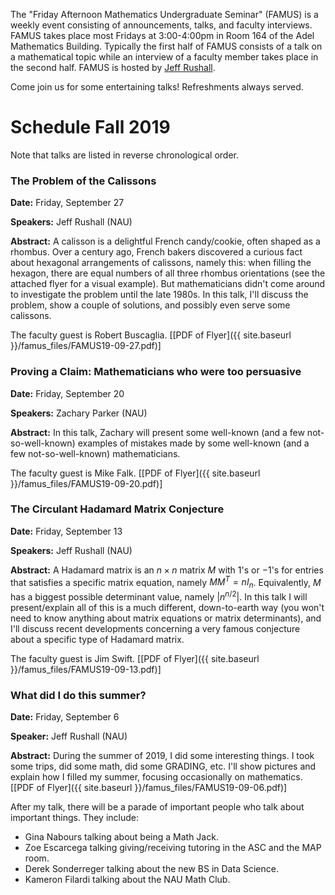 The "Friday Afternoon Mathematics Undergraduate Seminar" (FAMUS) is a weekly event consisting of announcements, talks, and faculty interviews.  FAMUS takes place most Fridays at 3:00-4:00pm in Room 164 of the Adel Mathematics Building.  Typically the first half of FAMUS consists of a talk on a mathematical topic while an interview of a faculty member takes place in the second half. FAMUS is hosted by [Jeff Rushall](https://nau.edu/cefns/natsci/math/directory-full-time/rushall-jeff/).

Come join us for some entertaining talks!  Refreshments always served.

# Schedule Fall 2019 #

Note that talks are listed in reverse chronological order.

### The Problem of the Calissons

**Date:** Friday, September 27

**Speakers:** Jeff Rushall (NAU)

**Abstract:** A calisson is a delightful French candy/cookie, often shaped as a rhombus.  Over a century ago, French bakers discovered a curious fact about hexagonal arrangements of calissons, namely this: when filling the hexagon, there are equal numbers of all three rhombus orientations (see the attached flyer for a visual example).  But mathematicians didn't come around to investigate the problem until the late 1980s.  In this talk, I'll discuss the problem, show a couple of solutions, and possibly even serve some calissons.  

The faculty guest is Robert Buscaglia.  [[PDF of Flyer]({{ site.baseurl }}/famus_files/FAMUS19-09-27.pdf)]

### Proving a Claim: Mathematicians who were too persuasive

**Date:** Friday, September 20

**Speakers:** Zachary Parker (NAU)

**Abstract:** In this talk, Zachary will present some well-known (and a few not-so-well-known) examples of mistakes made by some well-known (and a few not-so-well-known) mathematicians.

The faculty guest is Mike Falk.  [[PDF of Flyer]({{ site.baseurl }}/famus_files/FAMUS19-09-20.pdf)]

### The Circulant Hadamard Matrix Conjecture

**Date:** Friday, September 13

**Speakers:** Jeff Rushall (NAU)

**Abstract:** A Hadamard matrix is an $n\times n$ matrix $M$ with $1$'s or $-1$'s for entries that satisfies a specific matrix equation, namely $MM^T = nI_n$.  Equivalently, $M$ has a biggest possible determinant value, namely $|n^{n/2}|$. In this talk I will present/explain all of this is a much different, down-to-earth way (you won't need to know anything about matrix equations or matrix determinants), and I'll discuss recent developments concerning a very famous conjecture about a specific type of Hadamard matrix.  

The faculty guest is Jim Swift.  [[PDF of Flyer]({{ site.baseurl }}/famus_files/FAMUS19-09-13.pdf)]

### What did I do this summer?  

**Date:** Friday, September 6

**Speaker:** Jeff Rushall (NAU)

**Abstract:** During the summer of 2019, I did some interesting things.  I took some trips, did some math, did some GRADING, etc.  I'll show pictures and explain how I filled my summer, focusing occasionally on mathematics. [[PDF of Flyer]({{ site.baseurl }}/famus_files/FAMUS19-09-06.pdf)]

After my talk, there will be a parade of important people who talk about important things.  They include:

- Gina Nabours talking about being a Math Jack.  
- Zoe Escarcega talking giving/receiving tutoring in the ASC and the MAP room.  
- Derek Sonderreger talking about the new BS in Data Science.  
- Kameron Filardi talking about the NAU Math Club.  

<!-- The faculty guest is John Hagood.  [[PDF of Flyer]({{ site.baseurl }}/famus_files/FAMUS19-05-03.pdf)] -->
